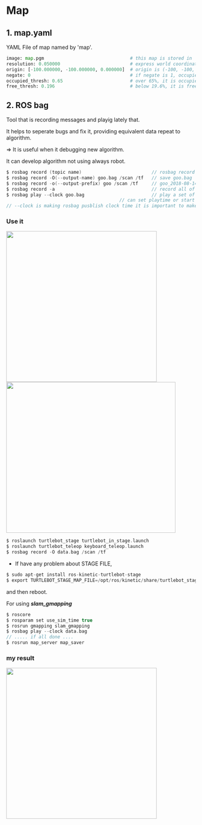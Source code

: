 # Map

## 1. map.yaml

YAML File of map named by 'map'.

``` py
image: map.pgm                                # this map is stored in 'map.pgm'
resolution: 0.050000                          # express world coordinates for cell scaled by 0.05cm^2 
origin: [-100.000000, -100.000000, 0.000000]  # origin is (-100, -100, 0)
negate: 0                                     # if negate is 1, occupied place is white, free is black
occupied_thresh: 0.65                         # over 65%, it is occupied
free_thresh: 0.196                            # below 19.6%, it is free
```

## 2. ROS bag

Tool that is recording messages and playig lately that.

It helps to seperate bugs and fix it, providing equivalent data repeat to algorithm.

=> It is useful when it debugging new algorithm.

It can develop algorithm not using always robot.


``` c
$ rosbag record (topic name)                          // rosbag record /scan /tf
$ rosbag record -O(--output-name) goo.bag /scan /tf   // save goo.bag 
$ rosbag record -o(--output-prefix) goo /scan /tf     // goo_2018-08-14-11-15-10.bag
$ rosbag record -a                                    // record all of published topic 
$ rosbag play --clock goo.bag                         // play a set of recorded message files 
			                              // can set playtime or start point etc (wiki) 
// --clock is making rosbag pusblish clock time it is important to make a map                    
```

### Use it

<img width="400" src="https://user-images.githubusercontent.com/35755034/44071998-4a692f08-9fc7-11e8-9092-8cdf386a3e10.png"><img width="450" img height="400" src="https://user-images.githubusercontent.com/35755034/44072019-75eb3f68-9fc7-11e8-9843-aa5d6943eedc.png">

``` c
$ roslaunch turtlebot_stage turtlebot_in_stage.launch
$ roslaunch turtlebot_teleop keyboard_teleop.launch
$ rosbag record -O data.bag /scan /tf
```

* If have any problem about STAGE FILE, 

``` c
$ sudo apt-get install ros-kinetic-turtlebot-stage
$ export TURTLEBOT_STAGE_MAP_FILE=/opt/ros/kinetic/share/turtlebot_stage/maps/stage/maze.world
``` 
and then reboot.

For using ***slam_gmapping***

``` c
$ roscore
$ rosparam set use_sim_time true
$ rosrun gmapping slam_gmapping
$ rosbag play --clock data.bag
// ..... if all done ....
$ rosrun map_server map_saver
```
### my result

<img width="400" src="https://user-images.githubusercontent.com/35755034/44072237-8bc28250-9fc8-11e8-90b9-2b84dff380f3.png">
